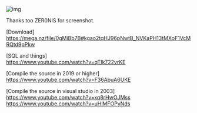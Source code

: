 ![img](https://raw.githubusercontent.com/WhyWolfie/GunZ-The-Duel/master/tutorial/jur13n%20client%201.5/gunz%20vsbuild.png)

Thanks too ZER0NIS for screenshot. <br>

[Download] <br>
https://mega.nz/file/0gMiBb7B#kgao2tqHJ96pNwtB_NVKaPH13tMXoF1VcMRQtd9pPkw <br>

[SQL and things] <br>
https://www.youtube.com/watch?v=qTIk722vrKE <br>


[Compile the source in 2019 or higher] <br>
https://www.youtube.com/watch?v=F36AbuA6UKE <br>



[Compile the source in visual studio in 2003] <br>
https://www.youtube.com/watch?v=xq8rHwOJMss <br>
https://www.youtube.com/watch?v=uHlMFOPyNds <br>
